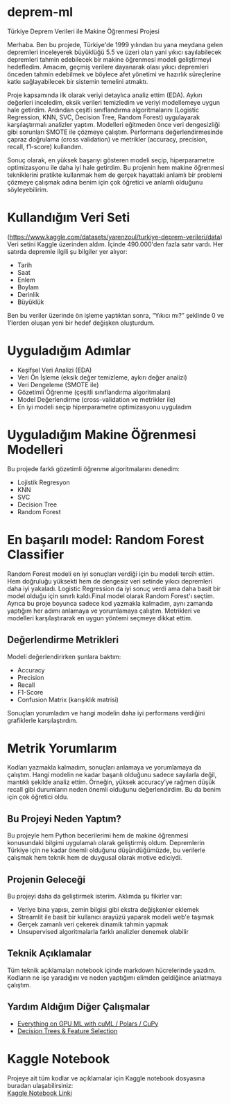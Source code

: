# deprem-ml
 Türkiye Deprem Verileri ile Makine Öğrenmesi Projesi

Merhaba. Ben bu projede, Türkiye'de 1999 yılından bu yana meydana gelen depremleri inceleyerek büyüklüğü 5.5 ve üzeri olan yani yıkıcı sayılabilecek depremleri tahmin edebilecek bir makine öğrenmesi modeli geliştirmeyi hedefledim. Amacım, geçmiş verilere dayanarak olası yıkıcı depremleri önceden tahmin edebilmek ve böylece afet yönetimi ve hazırlık süreçlerine katkı sağlayabilecek bir sistemin temelini atmaktı.

Proje kapsamında ilk olarak veriyi detaylıca analiz ettim (EDA). Aykırı değerleri inceledim, eksik verileri temizledim ve veriyi modellemeye uygun hale getirdim. Ardından çeşitli sınıflandırma algoritmalarını (Logistic Regression, KNN, SVC, Decision Tree, Random Forest) uygulayarak karşılaştırmalı analizler yaptım. Modelleri eğitmeden önce veri dengesizliği gibi sorunları SMOTE ile çözmeye çalıştım. Performans değerlendirmesinde çapraz doğrulama (cross validation) ve metrikler (accuracy, precision, recall, f1-score) kullandım.

Sonuç olarak, en yüksek başarıyı gösteren modeli seçip, hiperparametre optimizasyonu ile daha iyi hale getirdim. Bu projenin hem makine öğrenmesi tekniklerini pratikte kullanmak hem de gerçek hayattaki anlamlı bir problemi çözmeye çalışmak adına benim için çok öğretici ve anlamlı olduğunu söyleyebilirim.

# Kullandığım Veri Seti
(https://www.kaggle.com/datasets/yarenzoul/turkiye-deprem-verileri/data)
Veri setini Kaggle üzerinden aldım. İçinde 490.000'den fazla satır vardı. Her satırda depremle ilgili şu bilgiler yer alıyor:

- Tarih
- Saat
- Enlem
- Boylam
- Derinlik
- Büyüklük

Ben bu veriler üzerinde ön işleme yaptıktan sonra, “Yıkıcı mı?” şeklinde 0 ve 1’lerden oluşan yeni bir hedef değişken oluşturdum.

# Uyguladığım Adımlar

- Keşifsel Veri Analizi (EDA)
- Veri Ön İşleme (eksik değer temizleme, aykırı değer analizi)
- Veri Dengeleme (SMOTE ile)
- Gözetimli Öğrenme (çeşitli sınıflandırma algoritmaları)
- Model Değerlendirme (cross-validation ve metrikler ile)
- En iyi modeli seçip hiperparametre optimizasyonu uyguladım

# Uyguladığım Makine Öğrenmesi Modelleri

Bu projede farklı gözetimli öğrenme algoritmalarını denedim:

- Lojistik Regresyon
- KNN
- SVC
- Decision Tree
- Random Forest 

# En başarılı model: Random Forest Classifier
Random Forest modeli en iyi sonuçları verdiği için bu modeli tercih ettim. Hem doğruluğu yüksekti hem de dengesiz veri setinde yıkıcı depremleri daha iyi yakaladı. Logistic Regression da iyi sonuç verdi ama daha basit bir model olduğu için sınırlı kaldı.Final model olarak Random Forest'ı seçtim.
Ayrıca bu proje boyunca sadece kod yazmakla kalmadım, aynı zamanda yaptığım her adımı anlamaya ve yorumlamaya çalıştım. Metrikleri ve modelleri karşılaştırarak en uygun yöntemi seçmeye dikkat ettim.
## Değerlendirme Metrikleri

Modeli değerlendirirken şunlara baktım:

- Accuracy
- Precision
- Recall
- F1-Score
- Confusion Matrix (karışıklık matrisi)

Sonuçları yorumladım ve hangi modelin daha iyi performans verdiğini grafiklerle karşılaştırdım.
# Metrik Yorumlarım
Kodları yazmakla kalmadım, sonuçları anlamaya ve yorumlamaya da çalıştım. Hangi modelin ne kadar başarılı olduğunu sadece sayılarla değil, mantıklı şekilde analiz ettim. Örneğin, yüksek accuracy’ye rağmen düşük recall gibi durumların neden önemli olduğunu değerlendirdim. Bu da benim için çok öğretici oldu.

## Bu Projeyi Neden Yaptım?

Bu projeyle hem Python becerilerimi hem de makine öğrenmesi konusundaki bilgimi uygulamalı olarak geliştirmiş oldum. Depremlerin Türkiye için ne kadar önemli olduğunu düşündüğümüzde, bu verilerle çalışmak hem teknik hem de duygusal olarak motive ediciydi.

## Projenin Geleceği

Bu projeyi daha da geliştirmek isterim. Aklımda şu fikirler var:

- Veriye bina yapısı, zemin bilgisi gibi ekstra değişkenler eklemek
- Streamlit ile basit bir kullanıcı arayüzü yaparak modeli web'e taşımak
- Gerçek zamanlı veri çekerek dinamik tahmin yapmak
- Unsupervised algoritmalarla farklı analizler denemek olabilir

## Teknik Açıklamalar

Tüm teknik açıklamaları notebook içinde markdown hücrelerinde yazdım. Kodların ne işe yaradığını ve neden yaptığımı elimden geldiğince anlatmaya çalıştım.

## Yardım Aldığım Diğer Çalışmalar

- [Everything on GPU ML with cuML / Polars / CuPy](https://www.kaggle.com/code/goker67/everything-on-gpu-ml-with-cuml-polars-cupy)  
- [Decision Trees & Feature Selection](https://www.kaggle.com/code/goker67/decision-trees-acc-metrics-feature-selection)

# Kaggle Notebook
Projeye ait tüm kodlar ve açıklamalar için Kaggle notebook dosyasına buradan ulaşabilirsiniz:  
[Kaggle Notebook Linki](https://www.kaggle.com/code/haticesarmustafaolu/t-rk-ye-deprem-ver-ler-le-mak-ne-renmes)

